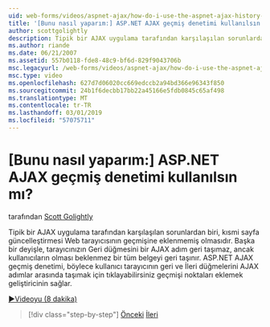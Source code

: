 ```yaml
---
uid: web-forms/videos/aspnet-ajax/how-do-i-use-the-aspnet-ajax-history-control
title: '[Bunu nasıl yaparım:] ASP.NET AJAX geçmiş denetimi kullanılsın mı? | Microsoft Docs'
author: scottgolightly
description: Tipik bir AJAX uygulama tarafından karşılaşılan sorunlardan biri, kısmi sayfa güncelleştirmesi Web tarayıcısının geçmişine eklenmemiş olmasıdır. Tarayıcının b buna...
ms.author: riande
ms.date: 06/21/2007
ms.assetid: 557b0118-fde8-48c9-bf6d-829f9043706b
msc.legacyurl: /web-forms/videos/aspnet-ajax/how-do-i-use-the-aspnet-ajax-history-control
msc.type: video
ms.openlocfilehash: 627d7d06020cc669edccb2a94bd366e96343f850
ms.sourcegitcommit: 24b1f6decbb17bb22a45166e5fdb0845c65af498
ms.translationtype: MT
ms.contentlocale: tr-TR
ms.lasthandoff: 03/01/2019
ms.locfileid: "57075711"
---
```

<a name="how-do-i-use-the-aspnet-ajax-history-control"></a>[Bunu nasıl yaparım:] ASP.NET AJAX geçmiş denetimi kullanılsın mı?
====================
tarafından [Scott Golightly](https://github.com/scottgolightly)

Tipik bir AJAX uygulama tarafından karşılaşılan sorunlardan biri, kısmi sayfa güncelleştirmesi Web tarayıcısının geçmişine eklenmemiş olmasıdır. Başka bir deyişle, tarayıcınızın Geri düğmesini bir AJAX adım geri taşımaz, ancak kullanıcıların olması beklenmez bir tüm belgeyi geri taşınır. ASP.NET AJAX geçmiş denetimi, böylece kullanıcı tarayıcının geri ve İleri düğmelerini AJAX adımlar arasında taşımak için tıklayabilirsiniz geçmişi noktaları eklemek geliştiricinin sağlar.

[&#9654;Videoyu (8 dakika)](https://channel9.msdn.com/Blogs/ASP-NET-Site-Videos/how-do-i-use-the-aspnet-ajax-history-control)

> [!div class="step-by-step"]
> [Önceki](how-do-i-use-the-aspnet-ajax-updateprogress-control.md)
> [İleri](how-do-i-implement-the-ajax-after-processing-pattern.md)
